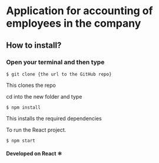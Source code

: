 # Application for accounting of employees in the company
## How to install?
### Open your terminal and then type

```
$ git clone {the url to the GitHub repo}
```

This clones the repo

cd into the new folder and type

```
$ npm install
```

This installs the required dependencies

To run the React project.
```
$ npm start
```

#### Developed on React ⚛️
